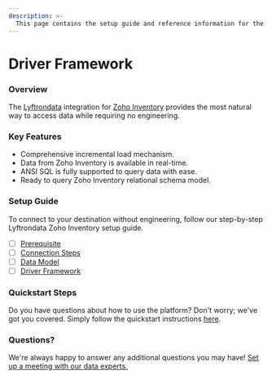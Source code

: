 ```yaml
---
description: >-
  This page contains the setup guide and reference information for the Zoho Inventory source connector.
---
```


# Driver Framework

### Overview

The [Lyftrondata](https://www.lyftrondata.com/) integration for [Zoho Inventory](https://www.lyftrondata.com/integration/business-analytics/zoho-inventory/) provides the most natural way to access data while requiring no engineering.

### Key Features

* Comprehensive incremental load mechanism.
* Data from Zoho Inventory is available in real-time.&#x20;
* ANSI SQL is fully supported to query data with ease.
* Ready to query Zoho Inventory relational schema model.

### Setup Guide

To connect to your destination without engineering, follow our step-by-step Lyftrondata Zoho Inventory setup guide.

* [ ] [Prerequisite](../prerequisite.md)
* [ ] [Connection Steps](../connection-steps.md)
* [ ] [Data Model](../data-model/erd.md)
* [ ] [Driver Framework](../driver-framework/)

### Quickstart Steps

Do you have questions about how to use the platform? Don't worry; we've got you covered. Simply follow the quickstart instructions [here](../driver-framework/README.md).

### Questions? <a href="#questions" id="questions"></a>

We're always happy to answer any additional questions you may have! [Set up a meeting with our data experts.](https://www.lyftrondata.com/book-a-meeting/)



